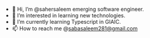 - 👋 Hi, I’m @sahersaleem emerging software engineer.
- 👀 I’m interested in learning new technologies.
- 🌱 I’m currently learning Typescript in GIAIC.
- 📫 How to reach me @sabasaleem281@gmail.com


<!---
sahersaleem/sahersaleem is a ✨ special ✨ repository because its `README.md` (this file) appears on your GitHub profile.
You can click the Preview link to take a look at your changes.
--->
